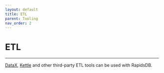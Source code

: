 ```yaml
---
layout: default
title: ETL
parent: Tooling
nav_order: 2
---
```


# ETL

---

[DataX](https://github.com/Sowevo/DataX), [Kettle](https://github.com/pentaho/pentaho-kettle) and other third-party ETL tools can be used with RapidsDB.
